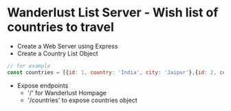 # Wanderlust List Server - Wish list of countries to travel
- Create a Web Server using Express
- Create a Country List Object   
``` javascript 
// for example
const countries = [{id: 1, country: 'India', city: 'Jaipur'},{id: 2, country: 'Costa Rica', city: 'San Jose'}]
```
- Expose endpoints
  - '/' for Wanderlust Hompage
  - '/countries' to expose countries object

